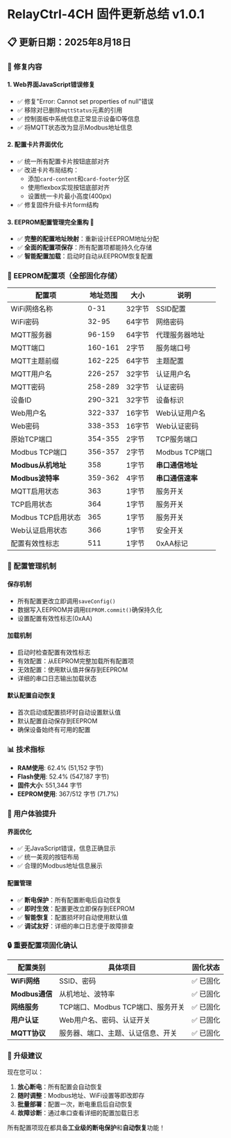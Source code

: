 # RelayCtrl-4CH 固件更新总结 v1.0.1

## 📋 更新日期：2025年8月18日

### 🔧 修复内容

#### 1. **Web界面JavaScript错误修复**
- ✅ 修复"Error: Cannot set properties of null"错误
- ✅ 移除对已删除`mqttStatus`元素的引用
- ✅ 控制面板中系统信息正常显示设备ID等信息
- ✅ 将MQTT状态改为显示Modbus地址信息

#### 2. **配置卡片界面优化**
- ✅ 统一所有配置卡片按钮底部对齐
- ✅ 改进卡片布局结构：
  - 添加`card-content`和`card-footer`分区
  - 使用flexbox实现按钮底部对齐
  - 设置统一卡片最小高度(400px)
- ✅ 修复固件升级卡片form结构

#### 3. **EEPROM配置管理完全重构** 🚀
- ✅ **完整的配置地址映射**：重新设计EEPROM地址分配
- ✅ **全面的配置项保存**：所有配置项都能持久化存储
- ✅ **智能配置加载**：启动时自动从EEPROM恢复配置

### 💾 EEPROM配置项（全部固化存储）

| 配置项 | 地址范围 | 大小 | 说明 |
|--------|----------|------|------|
| WiFi网络名称 | 0-31 | 32字节 | SSID配置 |
| WiFi密码 | 32-95 | 64字节 | 网络密码 |
| MQTT服务器 | 96-159 | 64字节 | 代理服务器地址 |
| MQTT端口 | 160-161 | 2字节 | 服务端口号 |
| MQTT主题前缀 | 162-225 | 64字节 | 主题配置 |
| MQTT用户名 | 226-257 | 32字节 | 认证用户名 |
| MQTT密码 | 258-289 | 32字节 | 认证密码 |
| 设备ID | 290-321 | 32字节 | 设备标识 |
| Web用户名 | 322-337 | 16字节 | Web认证用户名 |
| Web密码 | 338-353 | 16字节 | Web认证密码 |
| 原始TCP端口 | 354-355 | 2字节 | TCP服务端口 |
| Modbus TCP端口 | 356-357 | 2字节 | Modbus TCP端口 |
| **Modbus从机地址** | 358 | 1字节 | **串口通信地址** |
| **Modbus波特率** | 359-362 | 4字节 | **串口通信速率** |
| MQTT启用状态 | 363 | 1字节 | 服务开关 |
| TCP启用状态 | 364 | 1字节 | 服务开关 |
| Modbus TCP启用状态 | 365 | 1字节 | 服务开关 |
| Web认证启用状态 | 366 | 1字节 | 安全开关 |
| 配置有效性标志 | 511 | 1字节 | 0xAA标记 |

### 🔄 配置管理机制

#### **保存机制**
- 所有配置更改立即调用`saveConfig()`
- 数据写入EEPROM并调用`EEPROM.commit()`确保持久化
- 设置配置有效性标志(0xAA)

#### **加载机制**
- 启动时检查配置有效性标志
- 有效配置：从EEPROM完整加载所有配置项
- 无效配置：使用默认值并保存到EEPROM
- 详细的串口日志输出加载状态

#### **默认配置自动恢复**
- 首次启动或配置损坏时自动设置默认值
- 默认配置自动保存到EEPROM
- 确保设备始终有可用的配置

### 📊 技术指标

- **RAM使用**: 62.4% (51,152 字节)
- **Flash使用**: 52.4% (547,187 字节)  
- **固件大小**: 551,344 字节
- **EEPROM使用**: 367/512 字节 (71.7%)

### 🎯 用户体验提升

#### **界面优化**
- ✅ 无JavaScript错误，信息正确显示
- ✅ 统一美观的按钮布局
- ✅ 合理的Modbus地址信息展示

#### **配置管理**
- ✅ **断电保护**：所有配置断电后自动恢复
- ✅ **即时生效**：配置更改立即保存到EEPROM
- ✅ **智能恢复**：配置损坏时自动使用默认值
- ✅ **调试友好**：详细的串口日志便于故障排查

### 🔒 重要配置项固化确认

| 配置类别 | 具体项目 | 固化状态 |
|---------|----------|----------|
| **WiFi网络** | SSID、密码 | ✅ 已固化 |
| **Modbus通信** | 从机地址、波特率 | ✅ 已固化 |
| **网络服务** | TCP端口、Modbus TCP端口、服务开关 | ✅ 已固化 |
| **用户认证** | Web用户名、密码、认证开关 | ✅ 已固化 |
| **MQTT协议** | 服务器、端口、主题、认证信息、开关 | ✅ 已固化 |

### 🚀 升级建议

现在您可以：
1. **放心断电**：所有配置会自动恢复
2. **随时调整**：Modbus地址、WiFi设置等即改即存
3. **批量部署**：配置一次，断电重启后自动恢复
4. **故障诊断**：通过串口查看详细的配置加载日志

所有配置项现在都具备**工业级的断电保护**和**自动恢复**功能！
